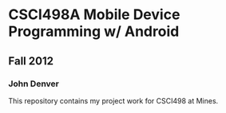 # CSCI498A Mobile Device Programming w/ Android
## Fall 2012
### John Denver

This repository contains my project work for CSCI498 at Mines.

